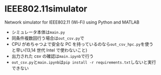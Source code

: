 # IEEE802.11simulator

Network simulator for IEEE802.11 (Wi-Fi) using Python and MATLAB

- シミュレータ本体は`main.py`
- 同条件複数回行う場合は`out_csv.py`で
- CPU がめちゃつよで安全な PC を持っているのなら`out_csv_hpc.py`を使うと早い(13,14 世代 Intel で使わないこと)
- 出力された csv の確認は`main.ipynb`で行う
- `out_csv.py`と`main.ipynb`は`pip install -r requirements.txt`しないと実行できない
